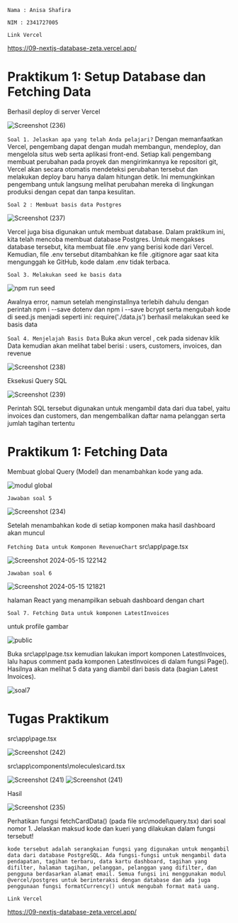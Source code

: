 `Nama : Anisa Shafira`

`NIM : 2341727005`

`Link Vercel`

https://09-nextjs-database-zeta.vercel.app/

# Praktikum 1: Setup Database dan Fetching Data

Berhasil deploy di server Vercel

![Screenshot (236)](/image/1%20(2).png)

`Soal 1. Jelaskan apa yang telah Anda pelajari?`
Dengan memanfaatkan Vercel, pengembang dapat dengan mudah membangun, mendeploy, dan mengelola situs web serta aplikasi front-end. Setiap kali pengembang membuat perubahan pada proyek dan mengirimkannya ke repositori git, Vercel akan secara otomatis mendeteksi perubahan tersebut dan melakukan deploy baru hanya dalam hitungan detik. Ini memungkinkan pengembang untuk langsung melihat perubahan mereka di lingkungan produksi dengan cepat dan tanpa kesulitan.

`Soal 2 : Membuat basis data Postgres`

![Screenshot (237)](/image/2.png)

Vercel juga bisa digunakan untuk membuat database. Dalam praktikum ini, kita telah mencoba membuat database Postgres. Untuk mengakses database tersebut, kita membuat file .env yang berisi kode dari Vercel. Kemudian, file .env tersebut ditambahkan ke file .gitignore agar saat kita mengunggah ke GitHub, kode dalam .env tidak terbaca.

`Soal 3. Melakukan seed ke basis data`

![npm run seed](/image/3.png)

Awalnya error, namun setelah menginstallnya terlebih dahulu dengan perintah npm i --save dotenv
dan npm i --save bcrypt serta mengubah kode di seed.js menjadi seperti ini: require('./data.js') berhasil melakukan seed ke basis data

`Soal 4. Menjelajah Basis Data`
Buka akun vercel , cek pada sidenav klik Data kemudian akan melihat tabel berisi : users, customers, invoices, dan revenue

![Screenshot (238)](/image/4.png)

Eksekusi Query SQL 

![Screenshot (239)](/image/5.png)

Perintah SQL tersebut digunakan untuk mengambil data dari dua tabel, yaitu invoices dan customers, dan mengembalikan daftar nama pelanggan serta jumlah tagihan tertentu

# Praktikum 1: Fetching Data
Membuat global Query (Model) dan menambahkan kode yang ada.

![modul global](/image/6.png)

`Jawaban soal 5`

![Screenshot (234)](/image/7.png)

Setelah menambahkan kode di setiap komponen maka hasil dashboard akan muncul

`Fetching Data untuk Komponen RevenueChart`
src\app\page.tsx

![Screenshot 2024-05-15 122142](/image/8.png)

`Jawaban soal 6`

![Screenshot 2024-05-15 121821](/image/9.png)

halaman React yang menampilkan sebuah dashboard dengan chart

`Soal 7. Fetching Data untuk komponen LatestInvoices`

untuk profile gambar

![public](/image/10.png)

Buka src\app\page.tsx kemudian lakukan import komponen LatestInvoices, lalu hapus comment pada komponen LatestInvoices di dalam fungsi Page(). Hasilnya akan melihat 5 data yang diambil dari basis data (bagian Latest Invoices).

![soal7](/image/11.png)

# Tugas Praktikum

src\app\page.tsx

![Screenshot (242)](/image/12.png)

src\app\components\molecules\card.tsx

![Screenshot (241)](/image/13.png)
![Screenshot (241)](/image/14.png)

Hasil

![Screenshot (235)](/image/15.png)

Perhatikan fungsi fetchCardData() (pada file src\model\query.tsx) dari soal nomor 1. Jelaskan maksud kode dan kueri yang dilakukan dalam fungsi tersebut!

`kode tersebut adalah serangkaian fungsi yang digunakan untuk mengambil data dari database PostgreSQL. Ada fungsi-fungsi untuk mengambil data pendapatan, tagihan terbaru, data kartu dashboard, tagihan yang difilter, halaman tagihan, pelanggan, pelanggan yang difilter, dan pengguna berdasarkan alamat email. Semua fungsi ini menggunakan modul @vercel/postgres untuk berinteraksi dengan database dan ada juga penggunaan fungsi formatCurrency() untuk mengubah format mata uang.`

`Link Vercel`

https://09-nextjs-database-zeta.vercel.app/

